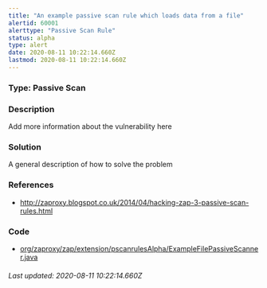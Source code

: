 ```yaml
---
title: "An example passive scan rule which loads data from a file"
alertid: 60001
alerttype: "Passive Scan Rule"
status: alpha
type: alert
date: 2020-08-11 10:22:14.660Z
lastmod: 2020-08-11 10:22:14.660Z
---
```

### Type: Passive Scan

### Description
Add more information about the vulnerability here

### Solution

A general description of how to solve the problem

### References

* http://zaproxy.blogspot.co.uk/2014/04/hacking-zap-3-passive-scan-rules.html

### Code

 * [org/zaproxy/zap/extension/pscanrulesAlpha/ExampleFilePassiveScanner.java](https://github.com/zaproxy/zap-extensions/blob/master/addOns/pscanrulesAlpha/src/main/java/org/zaproxy/zap/extension/pscanrulesAlpha/ExampleFilePassiveScanner.java)

###### Last updated: 2020-08-11 10:22:14.660Z
